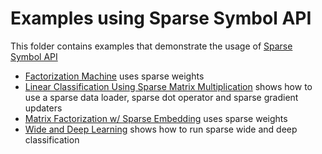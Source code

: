<!--- Licensed to the Apache Software Foundation (ASF) under one -->
<!--- or more contributor license agreements.  See the NOTICE file -->
<!--- distributed with this work for additional information -->
<!--- regarding copyright ownership.  The ASF licenses this file -->
<!--- to you under the Apache License, Version 2.0 (the -->
<!--- "License"); you may not use this file except in compliance -->
<!--- with the License.  You may obtain a copy of the License at -->

<!---   http://www.apache.org/licenses/LICENSE-2.0 -->

<!--- Unless required by applicable law or agreed to in writing, -->
<!--- software distributed under the License is distributed on an -->
<!--- "AS IS" BASIS, WITHOUT WARRANTIES OR CONDITIONS OF ANY -->
<!--- KIND, either express or implied.  See the License for the -->
<!--- specific language governing permissions and limitations -->
<!--- under the License. -->

# Examples using Sparse Symbol API
This folder contains examples that demonstrate the usage of [Sparse Symbol API](https://mxnet.apache.org/api/python/symbol/sparse.html)
- [Factorization Machine](https://github.com/apache/incubator-mxnet/tree/master/example/sparse/factorization_machine) uses sparse weights
- [Linear Classification Using Sparse Matrix Multiplication](https://github.com/apache/incubator-mxnet/tree/master/example/sparse/linear_classification) shows how to use a sparse data loader, sparse dot operator and sparse gradient updaters
- [Matrix Factorization w/ Sparse Embedding](https://github.com/apache/incubator-mxnet/tree/master/example/sparse/matrix_factorization) uses sparse weights
- [Wide and Deep Learning](https://github.com/apache/incubator-mxnet/tree/master/example/sparse/wide_deep) shows how to run sparse wide and deep classification

